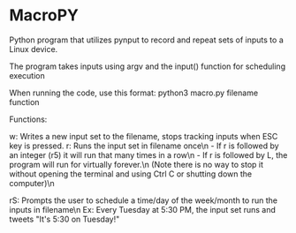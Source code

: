 # MacroPY
Python program that utilizes pynput to record and repeat sets of inputs to a Linux device.

The program takes inputs using argv and the input() function for scheduling execution

When running the code, use this format:
python3 macro.py filename function

Functions:

w: Writes a new input set to the filename, stops tracking inputs when ESC key is pressed.
r: Runs the input set in filename once\n
    - If r is followed by an integer (r5) it will run that many times in a row\n
    - If r is followed by L, the program will run for virtually forever.\n
       (Note there is no way to stop it without opening the terminal and using Ctrl C or shutting down the computer)\n
       
rS: Prompts the user to schedule a time/day of the week/month to run the inputs in filename\n
    Ex: Every Tuesday at 5:30 PM, the input set runs and tweets "It's 5:30 on Tuesday!"
